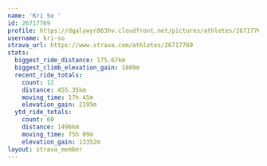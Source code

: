 ```yaml
---
name: 'Kri So '
id: 26717769
profile: https://dgalywyr863hv.cloudfront.net/pictures/athletes/26717769/7761026/14/large.jpg
username: kri-so
strava_url: https://www.strava.com/athletes/26717769
stats:
  biggest_ride_distance: 175.67km
  biggest_climb_elevation_gain: 1809m
  recent_ride_totals:
    count: 12
    distance: 455.35km
    moving_time: 17h 45m
    elevation_gain: 2195m
  ytd_ride_totals:
    count: 60
    distance: 1496km
    moving_time: 75h 09m
    elevation_gain: 13352m
layout: strava_member
--- 
```

